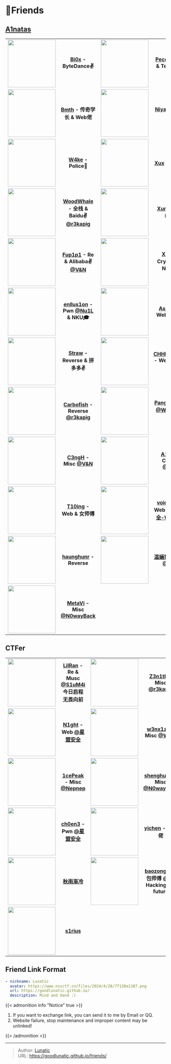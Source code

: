 # 🔗Friends


<!-- When you set data `friends.yml` in `yourProject/data/` directory, it will be automatically loaded here. -->

<!-- You can define additional content below for this page. -->

## [A1natas](https://www.a1natas.com/)

|                                                              |                                                              |                                                              |                                                              |
| :----------------------------------------------------------: | :----------------------------------------------------------: | :----------------------------------------------------------: | :----------------------------------------------------------: |
| <img src="https://www.nssctf.cn/files/2024/4/29/5f96fd427d.jpeg" width="150px" height="150px"> |      **[Bi0x](https://blog.bi0x.com/) - ByteDance:v:**       | <img src="https://www.nssctf.cn/files/2024/6/27/4240da92dd.jpeg" width="150pxpx" height="150pxpx"> |    **[Peco](https://www.p3co.xyz/) - Misc & Tencent:v:**     |
| <img src="https://www.nssctf.cn/files/2024/1/16/043508faa7.png" width="150pxpx" height="150pxpx"> |    **[Bmth](http://www.bmth666.cn/) - 传奇学长 & Web佬**     | <img src="https://www.nssctf.cn/files/2024/6/27/8e3396617c.jpeg" width="150pxpx" height="150pxpx"> |            **[Niyah](http://niyah.cn/) - Pwn神**             |
| <img src="https://www.nssctf.cn/files/2024/11/22/49d2b91b91.jpeg" width="150pxpx" height="150pxpx"> |        **[W4ke](http://www.w4ke.cn/) - Police:cop:**         | <img src="https://www.nssctf.cn/files/2025/8/3/515475851b.jpeg" width="150pxpx" height="150pxpx"> |         **[Xux](https://www.xuxblog.top/) - Web神**          |
| <img src="https://www.nssctf.cn/files/2024/6/27/c462b53632.jpeg" width="150pxpx" height="150pxpx"> | **[WoodWhale](https://www.woodwhale.cn/) - 全栈 & Baidu:v: [@r3kapig](https://r3kapig.com/)** | <img src="https://www.nssctf.cn/files/2025/1/2/df683ca04f.png" width="150pxpx" height="150pxpx"> |       **[Xunflash](https://www.xunflash.top/) - Re神**       |
| <img src="https://www.nssctf.cn/files/2024/4/29/524400904c.jpeg" width="150pxpx" height="150pxpx"> | **[Fup1p1](https://www.fup1p1.cn/) - Re & Alibaba:v: [@V&N](https://vnteam.cn/)** | <img src="https://www.nssctf.cn/files/2025/8/3/bad46d32d7.jpeg" width="150pxpx" height="150pxpx"> | **[X1ao](https://www.x1aoblog.top/) - Crypto神 & NKU:mortar_board:** |
| <img src="https://enllus1on.github.io/images/kano.jpg" width="150pxpx" height="150pxpx"> | **[enllus1on](https://enllus1on.github.io/) - Pwn [@Nu1L](https://nu1l.com/) & NKU:mortar_board:** | <img src="https://asal1n.github.io/img/head.jpg" width="150pxpx" height="150pxpx"> | **[AsaL1n](https://asal1n.github.io/) - Web [@V&N](https://vnteam.cn/)** |
| <img src="https://straw-233.github.io/avatar/meinasi.png" width="150pxpx" height="150pxpx"> | **[Straw](https://straw-233.github.io/) - Reverse & 拼多多✌️** | <img src="https://www.nssctf.cn/files/2024/1/16/ffa218db03.png" width="150pxpx" height="150pxpx"> | **[CHHHCHHOH](http://124.221.19.214/) - Web & XDU:mortar_board:** |
| <img src="https://www.nssctf.cn/files/2024/10/18/9978831990.jpeg" width="150pxpx" height="150pxpx"> | **[Carbofish](https://carbo.ink/) - Reverse [@r3kapig](https://r3kapig.com/)** | <img src="https://www.nssctf.cn/files/2024/10/18/36e539eba4.jpeg" width="150pxpx" height="150pxpx"> | **[Pangbai](https://pangbai.work/) - Re [@W&M](https://wm-team.cn/) & 快手✌️** |
| <img src="https://www.nssctf.cn/files/2024/10/17/920ef37cc2.jpeg" width="150pxpx" height="150pxpx"> | **[C3ngH](https://c3ngh.top) - Misc [@V&N](https://vnteam.cn/)** | <img src="https://www.nssctf.cn/files/2025/1/2/215eb174f2.png" width="150pxpx" height="150pxpx"> | **[A1ic3](https://a1ic3.cn) - Crypto [@V&N](https://vnteam.cn/)** |
| <img src="https://www.nssctf.cn/files/2024/10/25/f4ed69b9dd.jpeg" width="150pxpx" height="150pxpx"> |    **[T10ing](https://tin10g.github.io/) - Web & 女师傅**    | <img src="https://www.nssctf.cn/files/2025/1/2/fe181446ef.png" width="150pxpx" height="150pxpx"> | **[void2eye](https://void2eye.fun/) - Web  [@狼组安全-WpgSec](http://www.wgpsec.org/)** |
| <img src="https://www.nssctf.cn/files/2025/1/2/8dd96a6e02.jpeg" width="150pxpx" height="150pxpx"> |    **[haunghunr](https://blog.huanghunr.top) - Reverse**     | <img src="https://www.nssctf.cn/files/2025/1/2/08466fd085.jpeg" width="150pxpx" height="150pxpx"> | **[温婳霂](https://somokel.github.io/) - Misc [@V&N](https://vnteam.cn/)** |
| <img src="https://www.nssctf.cn/files/2025/1/2/d84d8ca06c.png" width="150pxpx" height="150pxpx"> | **[MetaVi](https://metaviii.github.io) - Misc [@N0wayBack](https://n0wayback.net/)** |                                                              |                                                              |

## CTFer

|                                                              |                                                              |                                                              |                                                              |
| :----------------------------------------------------------: | :----------------------------------------------------------: | :----------------------------------------------------------: | :----------------------------------------------------------: |
| <img src="https://blog.xinshi.fun/assets/avatar.png" width="150pxpx" height="150pxpx"> | **[LilRan](https://blog.xinshi.fun/) - Re & Musc [@S1uM4i](https://blog.s1um4i.com/)**<br />**今日启程 无畏向前** | <img src="https://z3n1th1.com/images/avatar.jpg" width="150pxpx" height="150pxpx"> | **[Z3n1th](https://z3n1th1.com/) - Misc [@r3kapig](https://r3kapig.com/)** |
| <img src="https://www.n1ght.cn/images/tx.jpg" width="150pxpx" height="150pxpx"> | **[N1ght](https://www.n1ght.cn/) - Web [@星盟安全](https://www.xmcve.com/)** | <img src="https://www.nssctf.cn/files/2024/12/4/7b9f61c61b.jpeg" width="150pxpx" height="150pxpx"> | **[w3nx1z1](https://w3nx1z1.github.io/) - Misc [@W&M](https://wm-team.cn/)** |
| <img src="https://1cepeak.cn/images/apple-touch-icon.png" width="150pxpx" height="150pxpx"> | **[1cePeak](https://1cepeak.cn) - Misc [@Nepnep](https://space.bilibili.com/647450178?spm_id_from=333.337.0.0)** | <img src="https://blog.shenghuo2.top/images/avatar.png" width="150pxpx" height="150pxpx"> | **[shenghuo2](https://blog.shenghuo2.top/) - Misc [@N0wayBack](https://n0wayback.net/)** |
| <img src="https://ch0en3.github.io/images/avatar.jpg" width="150pxpx" height="150pxpx"> | **[ch0en3](https://ch0en3.github.io) - Pwn [@星盟安全](https://www.xmcve.com/)** | <img src="https://www.nssctf.cn/files/2024/12/2/ceaca7b7bf.jpeg" width="150pxpx" height="150pxpx"> |     **[yichen](https://www.yuque.com/hxfqg9) - 全栈佬**      |
| <img src="https://www.nssctf.cn/files/2024/11/10/8d59621379.jpeg" width="150pxpx" height="150pxpx"> |             **[秋雨渐冷](https://yiqing.asia/)**             | <img src="https://baozongwi.xyz/images/acvtar.jpg" width="150pxpx" height="150pxpx"> | **[baozongwi](https://baozongwi.xyz/) - 包师傅 [@SU](https://su-team.cn/)**<br />**Hacking the future** |
| <img src="https://avatars.githubusercontent.com/u/73370907?v=4" width="150pxpx" height="150pxpx"> |             **[s1rius](https://s1rius.space/)**              |                                                              |                                                              |



## Friend Link Format

```yaml
- nickname: Lunatic
  avatar: https://www.nssctf.cn/files/2024/4/28/7f130a1387.png
  url: https://goodlunatic.github.io/
  description: Mind and Hand :)
```

{{< admonition info "Notice" true >}}

1. If you want to exchange link, you can send it to me by Email or QQ.
2. Website failure, stop maintenance and improper content may be unlinked!

{{< /admonition >}}


---

> Author: [Lunatic](https://goodlunatic.github.io)  
> URL: https://goodlunatic.github.io/friends/  

